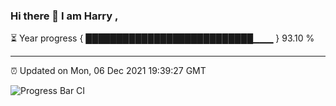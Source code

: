 ### Hi there 👋 I am Harry , 

⏳ Year progress { ███████████████████████████▁▁▁ } 93.10 %

---

⏰ Updated on Mon, 06 Dec 2021 19:39:27 GMT

![Progress Bar CI](https://github.com/duykhang68/duykhang68/workflows/Progress%20Bar%20CI/badge.svg)

